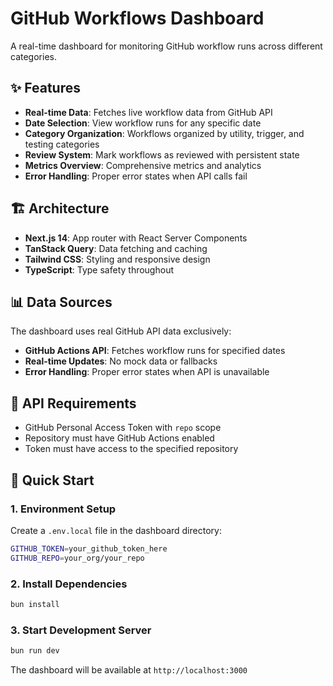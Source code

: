 # GitHub Workflows Dashboard

A real-time dashboard for monitoring GitHub workflow runs across different categories.

## ✨ Features

- **Real-time Data**: Fetches live workflow data from GitHub API
- **Date Selection**: View workflow runs for any specific date
- **Category Organization**: Workflows organized by utility, trigger, and testing categories
- **Review System**: Mark workflows as reviewed with persistent state
- **Metrics Overview**: Comprehensive metrics and analytics
- **Error Handling**: Proper error states when API calls fail

## 🏗️ Architecture

- **Next.js 14**: App router with React Server Components
- **TanStack Query**: Data fetching and caching
- **Tailwind CSS**: Styling and responsive design
- **TypeScript**: Type safety throughout

## 📊 Data Sources

The dashboard uses real GitHub API data exclusively:
- **GitHub Actions API**: Fetches workflow runs for specified dates
- **Real-time Updates**: No mock data or fallbacks
- **Error Handling**: Proper error states when API is unavailable

## 🔑 API Requirements

- GitHub Personal Access Token with `repo` scope
- Repository must have GitHub Actions enabled
- Token must have access to the specified repository

## 🚀 Quick Start

### 1. Environment Setup

Create a `.env.local` file in the dashboard directory:

```bash
GITHUB_TOKEN=your_github_token_here
GITHUB_REPO=your_org/your_repo
```

### 2. Install Dependencies

```bash
bun install
```

### 3. Start Development Server

```bash
bun run dev
```

The dashboard will be available at `http://localhost:3000`
